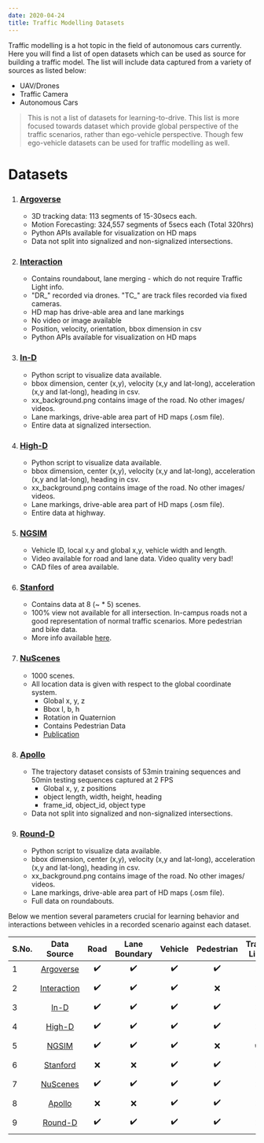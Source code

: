 ```yaml
---
date: 2020-04-24
title: Traffic Modelling Datasets
---
```


Traffic modelling is a hot topic in the field of autonomous cars currently. Here you will find a list of open datasets which can be used as source for building a traffic model. The list will include data captured from a variety of sources as listed below:
- UAV/Drones
- Traffic Camera 
- Autonomous Cars

> This is not a list of datasets for learning-to-drive. This list is more focused towards dataset which provide global perspective of the traffic scenarios, rather than ego-vehicle perspective. Though few ego-vehicle datasets can be used for traffic modelling as well.

# Datasets
1. ### [Argoverse](https://www.argoverse.org/data.html#download-link)
    - 3D tracking data: 113 segments of 15-30secs each.
    - Motion Forecasting: 324,557 segments of 5secs each (Total 320hrs) 
    - Python APIs available for visualization on HD maps
    - Data not split into signalized and non-signalized intersections.

2. ### [Interaction](https://interaction-dataset.com/)
    - Contains roundabout, lane merging - which do not require Traffic Light info.
    - "DR_" recorded via drones. "TC_" are track files recorded via fixed cameras.
    - HD map has drive-able area and lane markings
    - No video or image available
    - Position, velocity, orientation, bbox dimension in csv
    - Python APIs available for visualization on HD maps

3. ### [In-D](https://www.ind-dataset.com/)
    - Python script to visualize data available.
    - bbox dimension, center (x,y), velocity (x,y and lat-long), acceleration (x,y and lat-long), heading in csv.
    - xx_background.png contains image of the road. No other images/ videos.
    - Lane markings, drive-able area part of HD maps (.osm file).
    - Entire data at signalized intersection.

4. ### [High-D](https://www.highd-dataset.com/)
    - Python script to visualize data available.
    - bbox dimension, center (x,y), velocity (x,y and lat-long), acceleration (x,y and lat-long), heading in csv.
    - xx_background.png contains image of the road. No other images/ videos.
    - Lane markings, drive-able area part of HD maps (.osm file).
    - Entire data at highway.

5. ### [NGSIM](https://data.transportation.gov/Automobiles/Next-Generation-Simulation-NGSIM-Vehicle-Trajector/8ect-6jqj)
    - Vehicle ID, local x,y and global x,y, vehicle width and length.
    - Video available for road and lane data. Video quality very bad!
    - CAD files of area available.

6. ### [Stanford](https://cvgl.stanford.edu/projects/uav_data/)
    - Contains data at 8 (~ * 5) scenes.
    - 100% view not available for all intersection. In-campus roads not a good representation of normal traffic scenarios. More pedestrian and bike data.
    - More info available [here](https://mrsd-teamh.atlassian.net/wiki/spaces/M/pages/193363984/Dataset+Details).

7. ### [NuScenes](https://www.nuscenes.org/)
    - 1000 scenes.
    - All location data is given with respect to the global coordinate system.
        - Global x, y, z
        - Bbox l, b, h
        - Rotation in Quaternion
        - Contains Pedestrian Data
        - [Publication](https://arxiv.org/pdf/1903.11027.pdf)

8. ###  [Apollo](http://apolloscape.auto/trajectory.html)
    - The trajectory dataset consists of 53min training sequences and 50min testing sequences captured at 2 FPS
        - Global x, y, z positions
        - object length, width, height, heading
        - frame_id, object_id, object type
    - Data not split into signalized and non-signalized intersections.

9. ### [Round-D](https://www.round-dataset.com/)
    - Python script to visualize data available.
    - bbox dimension, center (x,y), velocity (x,y and lat-long), acceleration (x,y and lat-long), heading in csv.
    - xx_background.png contains image of the road. No other images/ videos.
    - Lane markings, drive-able area part of HD maps (.osm file).
    - Full data on roundabouts.

Below we mention several parameters crucial for learning behavior and interactions between vehicles in a recorded scenario against each dataset.

| S.No. | Data Source |              Road             |         Lane Boundary         | Vehicle | Pedestrian |              Traffic Light             |
|-------|:-----------:|:-----------------------------:|:-----------------------------:|:-------:|:----------:|:--------------------------------------:|
|     1 |  [Argoverse](https://www.argoverse.org/data.html#download-link)  | ✔️                          | ✔️                           | ✔️     | ✔️        | ❌  |
|       |             |                               |                               |         |            |                                        |
|     2 | [Interaction](https://interaction-dataset.com/) | ✔️                           | ✔️                           | ✔️     | ❌         | ❌                                     |
|       |             |                               |                               |         |            |                                        |
|     3 |     [In-D](https://www.ind-dataset.com/)    | ✔️                           | ✔️                           | ✔️     | ✔️        | ❌                                     |
|       |             |                               |                               |         |            |                                        |
|     4 |    [High-D](https://www.highd-dataset.com/)   | ✔️                           | ✔️                           | ✔️     | ✔️        | ❌                                     |
|       |             |                               |                               |         |            |                                        |
|     5 |    [NGSIM](https://data.transportation.gov/Automobiles/Next-Generation-Simulation-NGSIM-Vehicle-Trajector/8ect-6jqj)    | ✔️                           | ✔️                           | ✔️     | ❌         | ✔️                                    |
|       |             |                               |                               |         |            |                                        |
|     6 |   [Stanford](https://cvgl.stanford.edu/projects/uav_data/)  | ❌  | ❌  | ✔️     | ✔️        | ❌                                     |
|       |             |                               |                               |         |            |                                        |
|     7 |   [NuScenes](https://www.nuscenes.org/)  | ✔️                           | ✔️                           | ✔️     | ✔️        | ❌  |
|       |             |                               |                               |         |            |                                        |
|     8 |    [Apollo](http://apolloscape.auto/trajectory.html)   | ❌                            | ❌                           | ✔️     | ✔️        | ❌                                     |
|       |             |                               |                               |         |            |                                        |
|     9 |    [Round-D](https://www.round-dataset.com/)   | ✔️                           | ✔️                           | ✔️     | ✔️        | ❌                                     |
|       |             |                               |                               |         |            |                                        |
